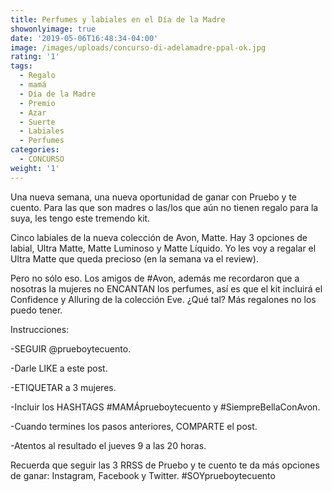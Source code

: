 ```yaml
---
title: Perfumes y labiales en el Día de la Madre
showonlyimage: true
date: '2019-05-06T16:48:34-04:00'
image: /images/uploads/concurso-di-adelamadre-ppal-ok.jpg
rating: '1'
tags:
  - Regalo
  - mamá
  - Día de la Madre
  - Premio
  - Azar
  - Suerte
  - Labiales
  - Perfumes
categories:
  - CONCURSO
weight: '1'
---
```

Una nueva semana, una nueva oportunidad de ganar con Pruebo y te cuento. Para las que son madres o las/los que aún no tienen regalo para la suya, les tengo este tremendo kit.

<!--more-->

Cinco labiales de la nueva colección de Avon, Matte. Hay 3 opciones de labial, Ultra Matte, Matte Luminoso y Matte Líquido. Yo les voy a regalar el Ultra Matte que queda precioso (en la semana va el review).

Pero no sólo eso. Los amigos de #Avon, además me recordaron que a nosotras la mujeres no ENCANTAN los perfumes, así es que el kit incluirá el Confidence y Alluring de la colección Eve. ¿Qué tal? Más regalones no los puedo tener.

Instrucciones:

\-SEGUIR @prueboytecuento.

\-Darle LIKE a este post.

\-ETIQUETAR a 3 mujeres.

\-Incluir los HASHTAGS #MAMÁprueboytecuento y #SiempreBellaConAvon.

\-Cuando termines los pasos anteriores, COMPARTE el post.

\-Atentos al resultado el jueves 9 a las 20 horas.

Recuerda que seguir las 3 RRSS de Pruebo y te cuento te da más opciones de ganar: Instagram, Facebook y Twitter. #SOYprueboytecuento
